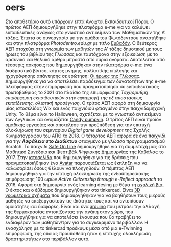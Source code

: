 # oers
Στο αποθετήριο αυτό υπάρχουν επτά Ανοιχτοί Εκπαιδευτικοί Πόροι.
Ο πρώτος ΑΕΠ δημιουργήθηκε στην πλατφόρμα e-me για να καλύψει εκπαιδευτικές ανάγκες στο γνωστικό αντικείμενο των Μαθηματικών της Δ' τάξης.
Έπειτα σε συνεργασία με την ομάδα του Φωτόδεντρου αναρτήθηκε και στην πλατφόρμα *Photodentro.edu.gr* με τίτλο [Εμβαδόν](https://photodentro.edu.gr/ugc/r/8525/2505?locale=el).
Ο δεύτερος ΑΕΠ στοχεύει στη γνωριμία των μαθητών της Α' τάξης δημοτικού με τους ήρωες του βιβλίου της Γλώσσας και ταυτόχρονα στην εξοικείωση με το αρσενικό και θηλυκό άρθρο μπροστά από κύρια ονόματα.
Αποτελείται από τέσσερις ασκήσεις που δημιουργήθηκαν στην πλατφόρμα e-me: ένα διαδραστικό βίντεο, κάρτες μνήμης, πολλαπλής επιλογής και ηχογράφησης απάντησης σε ερώτηση:
[Οι ήρωες της Γλώσσας](https://content.e-me.edu.gr/wp-admin/admin-ajax.php?action=h5p_embed&id=1239924).
Δημιουργήθηκε για να αποτελέσει παράδειγμα των δυνατοτήτων της e-me πλατφόρμας στην επιμόρφωση που πραγματοποίησα σε εκπαιδευτικούς πρωτοβάθμιας το 2021 στο πλαίσιο της επιμόρφωσης *Ταχύρρυθμη επιμόρφωση
εκπαιδευτικών στην εφαρμογή της εξ αποστάσεως εκπαίδευσης, ολιστική προσέγγιση*.
Ο τρίτος ΑΕΠ αφορά στη δημιουργία μίας ιστοσελίδας Wix και ενός παιχνιδιού φτιαγμένο στην παιχνιδομηχανή Unity.
Το θέμα είναι το Halloween, σχετίζεται με το γνωστικό αντικείμενο των Αγγλικών και ονομάζεται [Candy pumpkin](https://candypumpkin.wixsite.com/candypumpkin).
Ο τρίτος ΑΕΠ είναι προϊόν ομαδικής εργασίας και αποτέλεσε την προϋπόθεση για την επιτυχή ολοκλήρωση του σεμιναρίου *Digital game development* της Σχολής Κινηματογράφου του ΑΠΘ το 2018. 
Ο τέταρτος ΑΕΠ αφορά σε ένα παιχνίδι για την ***Ασφάλεια στο Διαδίκτυο*** φτιαγμένο με γλώσσα προγραμματισμού Scratch.
Το παιχνίδι [Safe On Line](https://scratch.mit.edu/projects/150385154/) δημιουργήθηκε για τη συμμετοχή μας στο Μαθητικό Συνέδριο και Φεστιβάλ Ψηφιακής Δημιουργίας της Καβάλας το 2017.
Στην [ιστοσελίδα](https://bysafeonline.blogspot.com/) που δημιουργήθηκε για τις δράσεις που πραγματοποιήθηκαν ένα [Avatar](https://www.voki.com/site/pickup?scid=20113468&chsm=5561b223d542f81d37b3d6c67939e6cb) παρουσιάζεται ως έκπληξη για να καλωσορίσει όσους θέλουν να πλοηγηθούν.
Ο πέμπτος ΑΕΠ δημιουργήθηκε για την επιτυχή ολοκλήρωση της ενδοϋπηρεσιακής επιμόρφωσης 100 ωρών *Active Citizenship through e-Reflect approach* το 2016.
Αφορά στη δημιουργία ενός learning desing με θέμα τη [σχολική βία](https://rb.gy/ozw5ox).
Ο έκτος και ο έβδομος δημιουργήθηκαν στο tinkercad. Είναι [3D γεωμετρικά σχήματα](https://www.tinkercad.com/things/0blYRKewoMy-gewmetrika-sterea) που δημιουργήθηκαν για να βοηθήσουν τους μικρούς μαθητές να επεξεργαστούν τις ιδιότητές τους και να εντοπίσουν ομοιότητες και διαφορές. Είναι και ένα [arduino](https://www.tinkercad.com/things/ja9RwbBy3cF-lovemetersofiakolosidou) που μετράει την αλλαγή της θερμοκρασίας εντοπίζοντας την αγάπη στον χώρο, που δημιουργήθηκε για να αποτελέσει έναυσμα που θα τραβήξει το ενδιαφέρον των μαθητών/τριν για το συγκεκριμένο περιβάλλον. Η ενασχόληση με το tinkercad προέκυψε μέσα από μια e-Twinning επιμόρφωση, της οποίας προϋπόθεση ήταν η επιτυχής ολοκλήρωση δραστηριοτήτων στο περιβάλλον αυτό.
